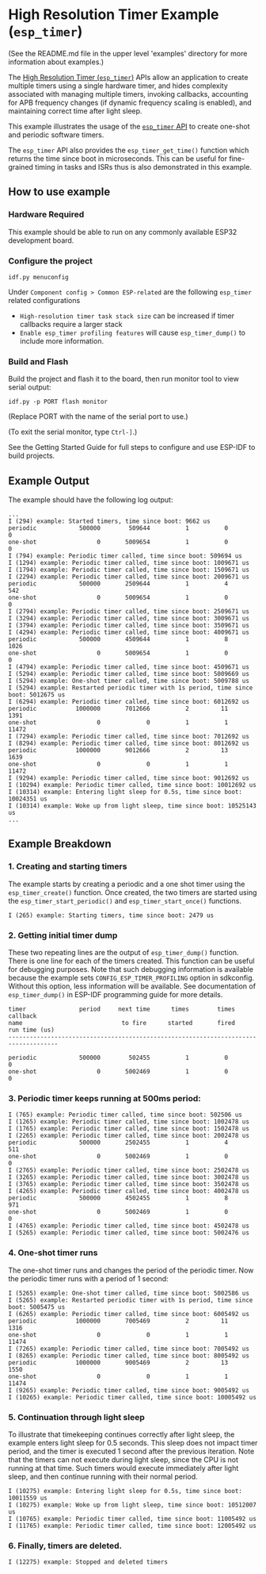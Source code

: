 # High Resolution Timer Example (`esp_timer`) 

(See the README.md file in the upper level 'examples' directory for more information about examples.)

The [High Resolution Timer (`esp_timer`)](https://docs.espressif.com/projects/esp-idf/en/latest/api-reference/system/esp_timer.html) APIs allow an application to create multiple timers using a single hardware timer, and hides complexity associated with managing multiple timers, invoking callbacks, accounting for APB frequency changes (if dynamic frequency scaling is enabled), and maintaining correct time after light sleep.

This example illustrates the usage of the [`esp_timer` API](https://docs.espressif.com/projects/esp-idf/en/latest/api-reference/system/esp_timer.html#api-reference) to create one-shot and periodic software timers.

The `esp_timer` API also provides the `esp_timer_get_time()` function which returns the time since boot in microseconds. This can be useful for fine-grained timing in tasks and ISRs thus is also demonstrated in this example.

## How to use example

### Hardware Required

This example should be able to run on any commonly available ESP32 development board.

### Configure the project

```
idf.py menuconfig
```

Under `Component config > Common ESP-related` are the following `esp_timer` related configurations

* `High-resolution timer task stack size` can be increased if timer callbacks require a larger stack
* `Enable esp_timer profiling features` will cause `esp_timer_dump()` to include more information.

### Build and Flash

Build the project and flash it to the board, then run monitor tool to view serial output:

```
idf.py -p PORT flash monitor
```

(Replace PORT with the name of the serial port to use.)

(To exit the serial monitor, type ``Ctrl-]``.)

See the Getting Started Guide for full steps to configure and use ESP-IDF to build projects.

## Example Output

The example should have the following log output:

```
...
I (294) example: Started timers, time since boot: 9662 us
periodic            500000        509644          1          0             0
one-shot                 0       5009654          1          0             0
I (794) example: Periodic timer called, time since boot: 509694 us
I (1294) example: Periodic timer called, time since boot: 1009671 us
I (1794) example: Periodic timer called, time since boot: 1509671 us
I (2294) example: Periodic timer called, time since boot: 2009671 us
periodic            500000       2509644          1          4           542
one-shot                 0       5009654          1          0             0
I (2794) example: Periodic timer called, time since boot: 2509671 us
I (3294) example: Periodic timer called, time since boot: 3009671 us
I (3794) example: Periodic timer called, time since boot: 3509671 us
I (4294) example: Periodic timer called, time since boot: 4009671 us
periodic            500000       4509644          1          8          1026
one-shot                 0       5009654          1          0             0
I (4794) example: Periodic timer called, time since boot: 4509671 us
I (5294) example: Periodic timer called, time since boot: 5009669 us
I (5294) example: One-shot timer called, time since boot: 5009788 us
I (5294) example: Restarted periodic timer with 1s period, time since boot: 5012675 us
I (6294) example: Periodic timer called, time since boot: 6012692 us
periodic           1000000       7012666          2         11          1391
one-shot                 0             0          1          1         11472
I (7294) example: Periodic timer called, time since boot: 7012692 us
I (8294) example: Periodic timer called, time since boot: 8012692 us
periodic           1000000       9012666          2         13          1639
one-shot                 0             0          1          1         11472
I (9294) example: Periodic timer called, time since boot: 9012692 us
I (10294) example: Periodic timer called, time since boot: 10012692 us
I (10314) example: Entering light sleep for 0.5s, time since boot: 10024351 us
I (10314) example: Woke up from light sleep, time since boot: 10525143 us
...
```

## Example Breakdown

### 1. Creating and starting timers

The example starts by creating a periodic and a one shot timer using the `esp_timer_create()` function. Once created, the two timers are started using the `esp_timer_start_periodic()` and `esp_timer_start_once()` functions.

```
I (265) example: Starting timers, time since boot: 2479 us
```

### 2. Getting initial timer dump

These two repeating lines are the output of `esp_timer_dump()` function. There is one line for each of the timers created. This function can be useful for debugging purposes. Note that such debugging information is available because the example sets `CONFIG_ESP_TIMER_PROFILING` option in sdkconfig. Without this option, less information will be available. See documentation of `esp_timer_dump()` in ESP-IDF programming guide for more details.

```
timer               period     next time      times        times         callback
name                            to fire      started       fired       run time (us)
------------------------------------------------------------------------------------

periodic            500000        502455          1          0             0
one-shot                 0       5002469          1          0             0
```

### 3. Periodic timer keeps running at 500ms period:

```
I (765) example: Periodic timer called, time since boot: 502506 us
I (1265) example: Periodic timer called, time since boot: 1002478 us
I (1765) example: Periodic timer called, time since boot: 1502478 us
I (2265) example: Periodic timer called, time since boot: 2002478 us
periodic            500000       2502455          1          4           511
one-shot                 0       5002469          1          0             0
I (2765) example: Periodic timer called, time since boot: 2502478 us
I (3265) example: Periodic timer called, time since boot: 3002478 us
I (3765) example: Periodic timer called, time since boot: 3502478 us
I (4265) example: Periodic timer called, time since boot: 4002478 us
periodic            500000       4502455          1          8           971
one-shot                 0       5002469          1          0             0
I (4765) example: Periodic timer called, time since boot: 4502478 us
I (5265) example: Periodic timer called, time since boot: 5002476 us
```

### 4. One-shot timer runs

The one-shot timer runs and changes the period of the periodic timer. Now the periodic timer runs with a period of 1 second:

```    
I (5265) example: One-shot timer called, time since boot: 5002586 us
I (5265) example: Restarted periodic timer with 1s period, time since boot: 5005475 us
I (6265) example: Periodic timer called, time since boot: 6005492 us
periodic           1000000       7005469          2         11          1316
one-shot                 0             0          1          1         11474
I (7265) example: Periodic timer called, time since boot: 7005492 us
I (8265) example: Periodic timer called, time since boot: 8005492 us
periodic           1000000       9005469          2         13          1550
one-shot                 0             0          1          1         11474
I (9265) example: Periodic timer called, time since boot: 9005492 us
I (10265) example: Periodic timer called, time since boot: 10005492 us
```

### 5. Continuation through light sleep

To illustrate that timekeeping continues correctly after light sleep, the example enters light sleep for 0.5 seconds. This sleep does not impact timer period, and the timer is executed 1 second after the previous iteration. Note that the timers can not execute during light sleep, since the CPU is not running at that time. Such timers would execute immediately after light sleep, and then continue running with their normal period.
    
```
I (10275) example: Entering light sleep for 0.5s, time since boot: 10011559 us
I (10275) example: Woke up from light sleep, time since boot: 10512007 us
I (10765) example: Periodic timer called, time since boot: 11005492 us
I (11765) example: Periodic timer called, time since boot: 12005492 us
```

### 6. Finally, timers are deleted.

```
I (12275) example: Stopped and deleted timers
```